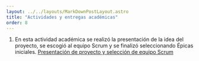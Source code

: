 ```yaml
---
layout: ../../layouts/MarkDownPostLayout.astro
title: "Actividades y entregas académicas"
order: 8
---
```


1. En esta actividad académica se realizó la presentación de la idea del proyecto, se escogió al equipo Scrum y se finalizó seleccionando Épicas iniciales. [Presentación de proyecto y selección de equipo Scrum](https://drive.google.com/file/d/15-I2iaqOzkOYSqS_Rv9EFne4RY5_RoLU/view?usp=sharing)

